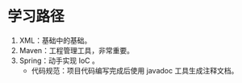 # 学习路径
1. XML：基础中的基础。
2. Maven：工程管理工具，非常重要。
3. Spring：动手实现 IoC 。
    - 代码规范：项目代码编写完成后使用 javadoc 工具生成注释文档。